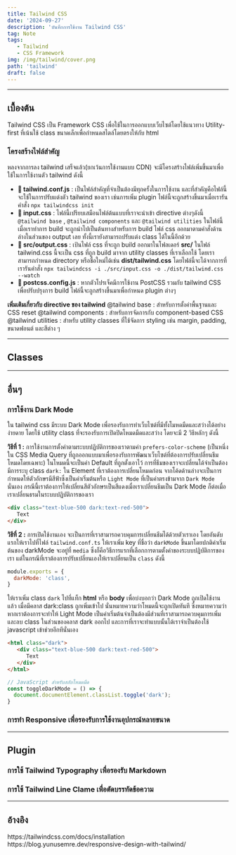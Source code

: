 ```yaml
---
title: Tailwind CSS
date: '2024-09-27'
description: 'บันทึกการใช้งาน Tailwind CSS'
tag: Note
tags:
   - Tailwind
   - CSS Framework
img: /img/tailwind/cover.png
path: 'tailwind'
draft: false
---
```


---
## เบื้องต้น
Tailwind CSS เป็น Framework CSS เพื่อใช้ในการออกแบบเว็บไซต์โดยใช้แนวทาง Utility-first ที่เน้นใช้ class ขนาดเล็กเพื่อกำหนดสไตล์โดยตรงให้กับ html

### โครงสร้างไฟล์สำคัญ
หลงจากการลง tailwind เสร็จแล้ว(ยกเว้นการใช้งานแบบ CDN) จะมีโครงสร้างไฟล์เพิ่มขึ้นมาเพื่อใช้ในการใช้งานตัว tailwind ดังนี้
- **📁 tailwind.conf.js** : เป็นไฟล์สำคัญที่จำเป็นต้องมีทุกครั้งในการใช้งาน และที่สำคัญคือไฟล์นี้จะใช้ในการปรับแต่งตัว tailwind ของเรา เช่นการเพิ่ม plugin ไฟล์นี้จะถูกสร้างขึ้นมาเมื่อเรารันคำสั่ง `npx tailwindcss init`
- **📁 input.css** : ไฟล์นี้เปรียบเสมือนไฟล์ต้นแบบที่เราจะนำเข้า directive ต่างๆดังนี้ `@tailwind base` , `@tailwind components` และ `@tailwind utilities` ในไฟล์นี้เมื่อเราทำการ build จะถูกนำไปเป็นต้นทางสำหรับการ build ไฟล์ css ออกมาตามคำสั่งด้านล่างในส่วนของ output เลย ทั้งนี้เรายังสามารถปรับแต่ง class ได้ในนี้อีกด้วย
- **📁 src/output.css** : เป้นไฟล์ css ที่จะถูก build ออกมาในโฟลเดอร์ **src/** ในไฟล์ tailwind.css นี้จะเป็น css ที่ถูก build มาจาก utility classes ที่เราเลือกใช้ โดยเราสามารถกำหนด directory หรือชื่อใหม่ได้เช่น **dist/tailwind.css** โดยไฟล์นี้จะได้จากการที่เรารันคำสั่ง `npx tailwindcss -i ./src/input.css -o ./dist/tailwind.css --watch`
- **📁 postcss.config.js** : หากตัวโปรเจ็คมีการใช้งาน PostCSS รวมกับ tailwind CSS เพื่อปรับปรุงการ build ไฟล์นี้จะถูกสร้างขึ้นมาเพื่อกำหนด plugin ต่างๆ

<ref-box>
   <b>เพิ่มเติมเกี่ยวกับ directive ของ tailwind</b>
   @tailwind base : สำหรับการตั้งค่าพื้นฐานและ CSS reset
   @tailwind components : สำหรับการจัดการกับ component-based CSS
   @tailwind utilities : สำหรับ utility classes ที่ใช้จัดการ styling เช่น margin, padding, ขนาดฟอนต์ และสีต่าง ๆ
</ref-box>

---
## Classes

---
## อื่นๆ
### การใช้งาน Dark Mode
ใน tailwind css มีระบบ Dark Mode เพื่อรองรับการทำเว็บไซต์ที่มีทั้งโมหดมืดและสว่างได้อย่างง่ายดาย โดยใช้ utility class ที่จะรองรับการเปิดปิดโหมดมืดและสว่าง โดยจะมี 2 วิธีหลักๆ ดังนี้

**วิธีที่ 1 :** การใช้งานการตั้งค่าตามระบบปฏิบัติการของเราตามค่า `prefers-color-scheme` (เป็นหนึ่งใน CSS Media Query ที่ถูกออกแบบมาเพื่อรองรับการพัฒนาเว็บไซต์ที่ต้องการปรับเปลี่ยนธีมโหมดโดยเฉพาะ) ในโหมดนี้จะเป็นค่า Default ที่ถูกตั้งเอาไว้ การที่ธีมของเราจะเปลี่ยนได้จำเป็นต้องมีการระบุ class `dark:` ใน Element ที่เราต้องการเปลี่ยนโหมดก่อน จากโค้ดด้านล่างจะเป็นการกำหนดให้ตัวอักษรมีสีฟ้าซึ่งเป็นค่าเริ่มต้นหรือ `Light Mode` ที่เป็นค่าตรงข้ามจาก `Dark Mode` นั่นเอง กรณีนี้เราต้องการให้เปลี่ยนสีตัวอักษรเป็นสีแดงเมื่อเราเปลี่ยนธีมเป็น Dark Mode ก็ต่อเมื่อเราเปลี่ยนธรมในระบบปฏิบัติการของเรา
```html
<div class="text-blue-500 dark:text-red-500">
   Text
</div>
```


**วิธีที่ 2 :**  การเปิดใช้งานเอง จะเป็นการที่เราสามารถควบคุมการเปลี่ยนธีมได้ด้วยตัวเราเอง โดยอันดับแรกให้เราไปที่ไฟล์ `tailwind.conf.ts` ให้เราเพิ่ม key ที่ชื่อว่า `darkMode` ขึ้นมาโดยปกติค่าเริ่มต้นของ darkMode จะอยู่ที่ `media` ซึ่งก็คือวิธีการแรกที่เลือกการตามตั้งค่าของระบบปฏิบัติการของเรา แต่ในกรณีที่เราต้องการปรับเปลี่ยนเองให้เราเปลี่ยนเป็น `class` ดังนี้
```js
module.exports = {
  darkMode: 'class',
}
```

ให้เราเพิ่ม class `dark` ไปที่แท็ก **html** หรือ **body** เพื่อบ่งบอกว่า Dark Mode ถูกเปิดใช้งานแล้ว เมื่อมีคลาส dark:class ถูกเพิ่มเข้าไป นั่นหมายความว่าโหมดนี้จะถูกเปิดทันที ซึ่งหมายความว่าหากเราต้องการจะทำให้ Light Mode เป็นค่าเริ่มต้นจำเป็นต้องมีส่วนที่เราสามารถควบคุมการเพิ่มและลบ class ในส่วนของคลาส dark ออกไป และการที่เราจะทำแบบนั้นได้เราจำเป็นต้องใช้  javascript เข้าช่วยอีกทีนั่นเอง
```html
<html class="dark">
   <div class="text-blue-500 dark:text-red-500">
      Text
   </div>
</html>
```
```js
// JavaScript สำหรับสลับโหมดมืด
const toggleDarkMode = () => {
  document.documentElement.classList.toggle('dark');
}
```

### การทำ Responsive เพื่อรองรับการใช้งานอุปกรณ์หลายขนาด

---
## Plugin
### การใช้ Tailwind Typography เพื่อรองรับ Markdown
### การใช้ Tailwind Line Clame เพื่อตัดบรรทัดข้อความ

---
## อ้างอิง
<ref-box>
https://tailwindcss.com/docs/installation
https://blog.yunusemre.dev/responsive-design-with-tailwind/
</ref-box>
